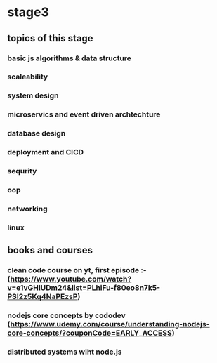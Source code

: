 # stage3

## topics of this stage

### basic js algorithms & data structure
### scaleability 
### system design 
### microservics and event driven archtechture
### database design
### deployment and CICD
### sequrity
### oop
### networking
### linux

## books and courses
### clean code course on yt, first episode :- (https://www.youtube.com/watch?v=e1vGHIUDm24&list=PLhiFu-f80eo8n7k5-PSI2z5Kq4NaPEzsP)
### nodejs core concepts by cododev (https://www.udemy.com/course/understanding-nodejs-core-concepts/?couponCode=EARLY_ACCESS)
### distributed systems wiht node.js
